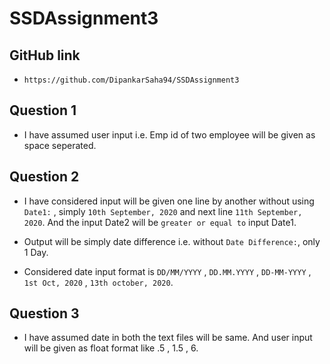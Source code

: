 # SSDAssignment3

## GitHub link
* `https://github.com/DipankarSaha94/SSDAssignment3`

## Question 1

* I have assumed user input i.e. Emp id of two employee will be given as space seperated.

## Question 2

* I have considered input will be given one line by another without using `Date1:` , simply `10th September, 2020` and next line `11th September, 2020`. And the input Date2 will be `greater or equal to` input Date1.

* Output will be simply date difference i.e. without `Date Difference:`, only 1 Day.

* Considered date input format is `DD/MM/YYYY` , `DD.MM.YYYY` , `DD-MM-YYYY` , `1st Oct, 2020` , `13th october, 2020`.

## Question 3

* I have assumed date in both the text files will be same. And user input will be given as float format like .5 , 1.5 , 6.  
